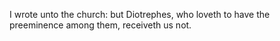 I wrote unto the church: but Diotrephes, who loveth to have the preeminence among them, receiveth us not.

